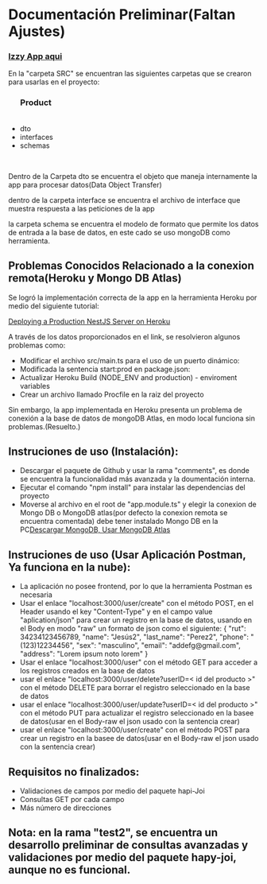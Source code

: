 
<h1>Documentación Preliminar(Faltan Ajustes)</h1>

<h3><a href="https://izzy-crud.herokuapp.com/" target="_blank">Izzy App aqui</a></h3>

En la "carpeta SRC" se encuentran las siguientes carpetas que se crearon para usarlas en el proyecto:

<ul>
  <h3>Product</h3>
  <br>
  <li>dto</li>
  <li>interfaces</li>
  <li>schemas</li>
</ul>
<br>
<p>Dentro de la Carpeta dto se encuentra el objeto que maneja internamente la app para procesar datos(Data Object Transfer)</p>

<p>dentro de la carpeta interface se encuentra el archivo de interface que muestra respuesta  a las peticiones de la app</p>

<p>la carpeta schema se encuentra el modelo de formato que permite los datos de entrada a la base de datos, en este cado se uso mongoDB como  herramienta.</p>

<h2>Problemas Conocidos Relacionado a la conexion remota(Heroku y Mongo DB Atlas)</h2>

<p>Se logró la implementación correcta de la app en la herramienta Heroku por medio del siguiente tutorial:</p>

<p><a href="https://www.joshmorony.com/deploying-a-production-nestjs-server-on-heroku/" target="_blank">Deploying a Production NestJS Server on Heroku</a></p>

<p>A través de los datos proporcionados en el link, se resolvieron algunos problemas como:</p>

<ul>
  <li>Modificar el archivo src/main.ts para el uso de un puerto dinámico:</li>
  <li>Modificada la sentencia start:prod  en package.json:</li>
  <li>Actualizar Heroku Build (NODE_ENV and production) - enviroment variables</li>
  <li>Crear un archivo llamado Procfile en la raiz del proyecto</li>
</ul>

<p>Sin embargo, la app implementada en Heroku presenta un problema de conexión a la base de datos de mongoDB Atlas, en modo local funciona sin problemas.(Resuelto.)</p>

<h2>Instruciones de uso (Instalación):</h2>

<ul>
  <li>Descargar el paquete de Github y usar la rama "comments", es donde se encuentra la funcionalidad más avanzada y la doumentación interna.</li>
  <li>Ejecutar el comando "npm install" para instalar las dependencias del proyecto</li>
  <li>Moverse al archivo en el root de "app.module.ts" y elegir la conexion de Mongo DB o MongoDB atlas(por defecto la conexion remota se encuentra comentada) debe tener instalado Mongo DB en la PC<a href="https://www.mongodb.com/download-center/enterprise" target="_blank">Descargar MongoDB, </a><a href="https://www.mongodb.com/cloud/atlas" target="_blank">Usar MongoDB Atlas</a></li>
</ul>

<h2>Instruciones de uso (Usar Aplicación Postman, Ya funciona en la nube):</h2>

<ul>
  <li>La aplicación no posee frontend, por lo que la herramienta Postman es necesaria</li>
  <li>Usar el enlace "localhost:3000/user/create" con el método POST, en el Header usando el key "Content-Type" y en el campo value "aplication/json" para crear un registro en la base de datos, usando en el Body en modo "raw" un formato de json como el siguiente: 
  {
	"rut": 34234123456789,
	"name": "Jesús2",
	"last_name": "Perez2",
	"phone": "(123)12234456",
	"sex": "masculino",
	"email": "addefg@gmail.com",
	"address": "Lorem ipsum noto lorem"
}
</li>
  <li>Usar el enlace "localhost:3000/user" con el método GET para acceder a los registros creados en la base de datos</li>
  <li>usar el enlace "localhost:3000/user/delete?userID=< id del producto >" con el método DELETE para borrar el registro seleccionado en la base de datos</li>
  <li>usar el enlace "localhost:3000/user/update?userID=< id del producto >" con el método PUT para actualizar el registro seleccionado en la basee de datos(usar en el Body-raw el json usado con la sentencia crear)</li>
   <li>usar el enlace "localhost:3000/user/create" con el método POST para crear un registro  en la basee de datos(usar en el Body-raw el json usado con la sentencia crear)</li>
</ul>

<h2>Requisitos no finalizados:</h2>

<ul>
  <li>Validaciones de campos por medio del paquete hapi-Joi</li>
  <li>Consultas GET por cada campo</li>
  <li>Más número de direcciones</li>
</ul>


<h2>Nota: en la rama "test2", se encuentra un desarrollo preliminar de consultas avanzadas y validaciones por medio del paquete hapy-joi, aunque no es funcional.</h2>

